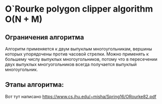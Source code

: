 ﻿# O`Rourke polygon clipper algorithm O(N + M)

## Ограничения алгоритма

Алгоритм применяется к двум выпуклым многоугольникам, вершины которых упорядочены против часовой стрелки.
Можно применять к большему числу выпуклых многоугольников, потому что в пересечении двух выпуклых многуогольников всегда получается выпуклый многоугольник.

## Этапы алгоритма:

Вот тут написано
https://www.cs.jhu.edu/~misha/Spring16/ORourke82.pdf
